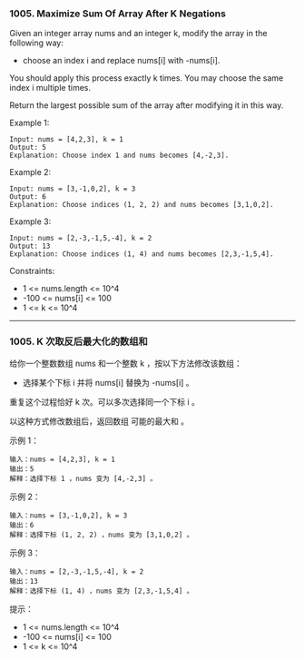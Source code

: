### 1005. Maximize Sum Of Array After K Negations
Given an integer array nums and an integer k, modify the array in the following way:

* choose an index i and replace nums[i] with -nums[i].

You should apply this process exactly k times. You may choose the same index i multiple times.

Return the largest possible sum of the array after modifying it in this way.



Example 1:

	Input: nums = [4,2,3], k = 1
	Output: 5
	Explanation: Choose index 1 and nums becomes [4,-2,3].

Example 2:

	Input: nums = [3,-1,0,2], k = 3
	Output: 6
	Explanation: Choose indices (1, 2, 2) and nums becomes [3,1,0,2].

Example 3:

	Input: nums = [2,-3,-1,5,-4], k = 2
	Output: 13
	Explanation: Choose indices (1, 4) and nums becomes [2,3,-1,5,4].



Constraints:

* 1 <= nums.length <= 10^4
* -100 <= nums[i] <= 100
* 1 <= k <= 10^4

----

### 1005. K 次取反后最大化的数组和
给你一个整数数组 nums 和一个整数 k ，按以下方法修改该数组：

* 选择某个下标 i 并将 nums[i] 替换为 -nums[i] 。

重复这个过程恰好 k 次。可以多次选择同一个下标 i 。

以这种方式修改数组后，返回数组 可能的最大和 。



示例 1：

	输入：nums = [4,2,3], k = 1
	输出：5
	解释：选择下标 1 ，nums 变为 [4,-2,3] 。

示例 2：

	输入：nums = [3,-1,0,2], k = 3
	输出：6
	解释：选择下标 (1, 2, 2) ，nums 变为 [3,1,0,2] 。

示例 3：

	输入：nums = [2,-3,-1,5,-4], k = 2
	输出：13
	解释：选择下标 (1, 4) ，nums 变为 [2,3,-1,5,4] 。



提示：

* 1 <= nums.length <= 10^4
* -100 <= nums[i] <= 100
* 1 <= k <= 10^4
